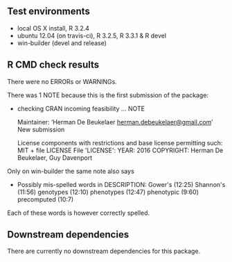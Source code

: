 ## Test environments

* local OS X install, R 3.2.4
* ubuntu 12.04 (on travis-ci), R 3.2.5, R 3.3.1 & R devel
* win-builder (devel and release)

## R CMD check results

There were no ERRORs or WARNINGs.

There was 1 NOTE because this is the first submission of the package:

* checking CRAN incoming feasibility ... NOTE

	Maintainer: ‘Herman De Beukelaer <herman.debeukelaer@gmail.com>’
	New submission
	
	License components with restrictions and base license permitting such:
	  MIT + file LICENSE
	File 'LICENSE':
	  YEAR: 2016
	  COPYRIGHT: Herman De Beukelaer, Guy Davenport
	  
Only on win-builder the same note also says

 * Possibly mis-spelled words in DESCRIPTION:
	  Gower's (12:25)
	  Shannon's (11:56)
	  genotypes (12:10)
	  phenotypes (12:47)
	  phenotypic (9:60)
	  precomputed (10:7)

Each of these words is however correctly spelled.

## Downstream dependencies

There are currently no downstream dependencies for this package.
